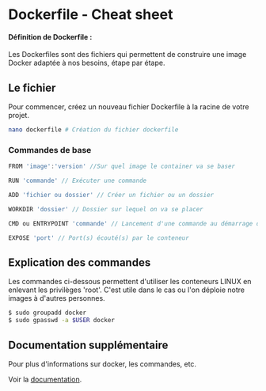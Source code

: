 # Dockerfile - Cheat sheet

#### Définition de Dockerfile :
Les Dockerfiles sont des fichiers qui permettent de construire une image Docker adaptée à nos besoins, étape par étape.

## Le fichier

Pour commencer, créez un nouveau fichier Dockerfile à la racine de votre projet.

```bash
nano dockerfile # Création du fichier dockerfile
```

### Commandes de base

```js
FROM 'image':'version' //Sur quel image le container va se baser

RUN 'commande' // Exécuter une commande

ADD 'fichier ou dossier' // Créer un fichier ou un dossier

WORKDIR 'dossier' // Dossier sur lequel on va se placer

CMD ou ENTRYPOINT 'commande' // Lancement d'une commande au démarrage du conteneur (ex: serveur jupyter notebook)

EXPOSE 'port' // Port(s) écouté(s) par le conteneur
```

## Explication des commandes

Les commandes ci-dessous permettent d'utiliser les conteneurs LINUX en enlevant les privilèges 'root'.
C'est utile dans le cas ou l'on déploie notre images à d'autres personnes.

```bash
$ sudo groupadd docker
$ sudo gpasswd -a $USER docker
```

## Documentation supplémentaire
Pour plus d'informations sur docker, les commandes, etc.

Voir la [documentation](https://docs.docker.com/).
